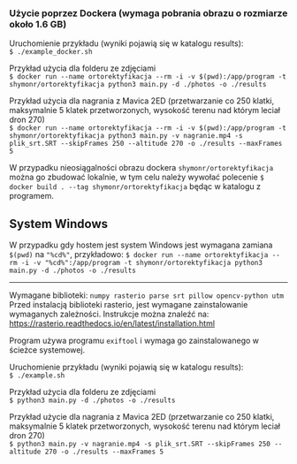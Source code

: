 ### Użycie poprzez Dockera (wymaga pobrania obrazu o rozmiarze około 1.6 GB)

Uruchomienie przykładu (wyniki pojawią się w katalogu results):  
`$ ./example_docker.sh`

Przykład użycia dla folderu ze zdjęciami  
`$ docker run --name ortorektyfikacja --rm -i -v $(pwd):/app/program -t shymonr/ortorektyfikacja python3 main.py -d ./photos -o ./results`  
  
Przykład użycia dla nagrania z Mavica 2ED (przetwarzanie co 250 klatki, maksymalnie 5 klatek przetworzonych, wysokość terenu nad którym leciał dron 270)  
`$ docker run --name ortorektyfikacja --rm -i -v $(pwd):/app/program -t shymonr/ortorektyfikacja python3 main.py -v nagranie.mp4 -s plik_srt.SRT --skipFrames 250 --altitude 270 -o ./results --maxFrames 5`    


W przypadku nieosiągalności obrazu dockera `shymonr/ortorektyfikacja` można go zbudować lokalnie, w tym celu należy wywołać polecenie `$ docker build . --tag shymonr/ortorektyfikacja` będąc w katalogu z programem.

## System Windows
W przypadku gdy hostem jest system Windows jest wymagana zamiana `$(pwd)` na `"%cd%"`, przykładowo: `$ docker run --name ortorektyfikacja --rm -i -v "%cd%":/app/program -t shymonr/ortorektyfikacja python3 main.py -d ./photos -o ./results` 

---

Wymagane biblioteki:
`numpy rasterio parse srt pillow opencv-python utm`  
Przed instalacją biblioteki rasterio, jest wymagane zainstalowanie wymaganych zależności. Instrukcje można znaleźć na: https://rasterio.readthedocs.io/en/latest/installation.html

Program używa programu `exiftool` i wymaga go zainstalowanego w ścieżce systemowej.

Uruchomienie przykładu (wyniki pojawią się w katalogu results):  
`$ ./example.sh`

Przykład użycia dla folderu ze zdjęciami  
`$ python3 main.py -d ./photos -o ./results`

Przykład użycie dla nagrania z Mavica 2ED (przetwarzanie co 250 klatki, maksymalnie 5 klatek przetworzonych, wysokość terenu nad którym leciał dron 270)  
`$ python3 main.py -v nagranie.mp4 -s plik_srt.SRT --skipFrames 250 --altitude 270 -o ./results --maxFrames 5`